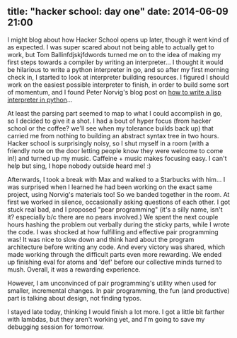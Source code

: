 title: "hacker school: day one"
date: 2014-06-09 21:00
---

I might blog about how Hacker School opens up later, though it went kind of as expected. I was super scared about not being able to actually get to work, but Tom Ballinfdjskjfdwords turned me on to the idea of making my first steps towards a compiler by writing an interpreter... I thought it would be hilarious to write a python interpreter in go, and so after my first morning check in, I started to look at interpreter building resources. I figured I should work on the easiest possible interpreter to finish, in order to build some sort of momentum, and I found Peter Norvig's blog post on [how to write a lisp interpreter in python](http://norvig.com/lispy.html)...

At least the parsing part seemed to map to what I could accomplish in go, so I decided to give it a shot. I had a bout of hyper focus (from hacker school or the coffee? we'll see when my tolerance builds back up) that carried me from nothing to building an abstract syntax tree in two hours. Hacker school is surprisingly noisy, so I shut myself in a room (with a friendly note on the door letting people know they were welcome to come in!) and turned up my music. Caffeine + music makes focusing easy. I can't help but sing, I hope nobody outside heard me! :)

Afterwards, I took a break with Max and walked to a Starbucks with him... I was surprised when I learned he had been working on the exact same project, using Norvig's materials too! So we banded together in the room. At first we worked in silence, occasionally asking questions of each other. I got stuck real bad, and I proposed "pear programming" (it's a silly name, isn't it? especially b/c there are no pears involved.) We spent the next couple hours hashing the problem out verbally during the sticky parts, while I wrote the code. I was shocked at how fulfilling and effective pair programming was! It was nice to slow down and think hard about the program architecture before writing any code. And every victory was shared, which made working through the difficult parts even more rewarding. We ended up finishing eval for atoms and 'def' before our collective minds turned to mush. Overall, it was a rewarding experience.

However, I am unconvinced of pair programming's utility when used for smaller, incremental changes. In pair programming, the fun (and productive) part is talking about design, not finding typos.

I stayed late today, thinking I would finish a lot more. I got a little bit farther with lambdas, but they aren't working yet, and I'm going to save my debugging session for tomorrow.
